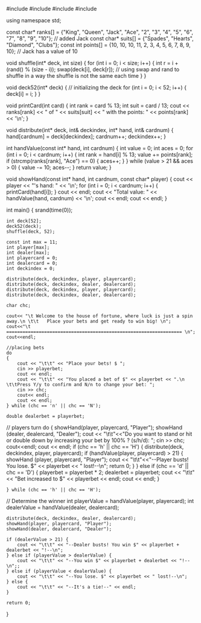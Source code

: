 #include <iostream>
#include <ctime>
#include <cstdlib>
#include <cstring>

using namespace std;

const char* ranks[] = {"King", "Queen", "Jack", "Ace", "2", "3", "4", "5", "6", "7", "8", "9", "10"}; // added Jack
const char* suits[] = {"Spades", "Hearts", "Diamond", "Clubs"};
const int points[] = {10, 10, 10, 11, 2, 3, 4, 5, 6, 7, 8, 9, 10}; // Jack has a value of 10

void shuffle(int* deck, int size) {
    for (int i = 0; i < size; i++) {
        int r = i + (rand() % (size - i));
        swap(deck[i], deck[r]); // using swap and rand to shuffle in a way the shuffle is not the same each time
    }
}

void deck52(int* deck) { // initializing the deck
    for (int i = 0; i < 52; i++) {
        deck[i] = i;
    }
}

void printCard(int card) {
    int rank = card % 13;
    int suit = card / 13;
    cout << ranks[rank] << " of " << suits[suit] << " with the points: " << points[rank] << '\n';
}

void distribute(int* deck, int& deckindex, int* hand, int& cardnum) {
    hand[cardnum] = deck[deckindex];
    cardnum++;
    deckindex++;
}

int handValue(const int* hand, int cardnum) {
    int value = 0;
    int aces = 0;
    for (int i = 0; i < cardnum; i++) {
        int rank = hand[i] % 13;
        value += points[rank];
        if (strcmp(ranks[rank], "Ace") == 0) {
            aces++;
        }
    }
    while (value > 21 && aces > 0) {
        value -= 10;
        aces--;
    }
    return value;
}

void showHand(const int* hand, int cardnum, const char* player) {
    cout << player << "'s hand: " << '\n';
    for (int i = 0; i < cardnum; i++) {
        printCard(hand[i]);
    }
    cout << endl;
    cout << "Total value: " << handValue(hand, cardnum) << '\n';
    cout << endl;
    cout << endl;
}

int main() {
    srand(time(0));

    int deck[52];
    deck52(deck);
    shuffle(deck, 52);

    const int max = 11;
    int player[max];
    int dealer[max];
    int playercard = 0;
    int dealercard = 0;
    int deckindex = 0;

    distribute(deck, deckindex, player, playercard);
    distribute(deck, deckindex, dealer, dealercard);
    distribute(deck, deckindex, player, playercard);
    distribute(deck, deckindex, dealer, dealercard);

    char chc;

    cout<< "\t Welcome to the house of fortune, where luck is just a spin away.\n \t\t   Place your bets and get ready to win big! \n";
    cout<<"\t ================================================================= \n";
    cout<<endl;
    
    //placing bets
    do
    {
        cout << "\t\t" << "Place your bets! $ ";
        cin >> playerbet;
        cout << endl;
        cout << "\t\t" << "You placed a bet of $" << playerbet << ".\n \t\tPress Y/y to confirm and N/n to change your bet: ";
        cin >> chc;
        cout<< endl;
        cout << endl;
    } while (chc == 'n' || chc == 'N');
    
    double dealerbet = playerbet;
// players turn 
do {
    showHand(player, playercard, "Player");
        showHand (dealer, dealercard, "Dealer");
        cout << "\t\t"<<"Do you want to stand or hit or double down by increasing your bet by 100% ? (s/h/d): ";
        cin >> chc;
        cout<<endl;
        cout << endl;
        if (chc == 'h' || chc == 'H') {
            distribute(deck, deckindex, player, playercard);
            if (handValue(player, playercard) > 21) {
            showHand (player, playercard, "Player");
            cout << "\t\t"<<"--Player busts! You lose. $" << playerbet << " lost!--\n";
            return 0;
            }
        } else if (chc == 'd' || chc == 'D')
        {
            playerbet = playerbet * 2;
            dealerbet = playerbet;
            cout << "\t\t" << "Bet increased to $" << playerbet << endl; 
            cout << endl;
        }
        
    } while (chc == 'h' || chc == 'H');
// Determine the winner
    int playerValue = handValue(player, playercard);
    int dealerValue = handValue(dealer, dealercard);

    distribute(deck, deckindex, dealer, dealercard);
    showHand(player, playercard, "Player");
    showHand(dealer, dealercard, "Dealer");

    if (dealerValue > 21) {
        cout << "\t\t" << "--Dealer busts! You win $" << playerbet + dealerbet << "!--\n";
    } else if (playerValue > dealerValue) {
        cout << "\t\t" << "--You win $" << playerbet + dealerbet << "!--\n";;
    } else if (playerValue < dealerValue) {
        cout << "\t\t" << "--You lose. $" << playerbet << " lost!--\n";
    } else {
        cout << "\t\t" << "--It's a tie!--" << endl;
    }

    return 0;
}
